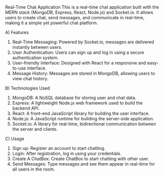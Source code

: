 Real-Time Chat Application
This is a real-time chat application built with the MERN stack (MongoDB, Express, React, Node.js) and Socket.io. It allows users to create chat, send messages, and communicate in real-time, making it a simple yet powerful chat platform.

A) Features
1. Real-Time Messaging: Powered by Socket.io, messages are delivered instantly between users.
2. User Authentication: Users can sign up and log in using a secure authentication system.
3. User-friendly Interface: Designed with React for a responsive and easy-to-use interface.
4. Message History: Messages are stored in MongoDB, allowing users to view chat history.

B) Technologies Used
1. MongoDB: A NoSQL database for storing user and chat data.
2. Express: A lightweight Node.js web framework used to build the backend API.
3. React: A front-end JavaScript library for building the user interface.
4. Node.js: A JavaScript runtime for building the server-side application.
5. Socket.io: A library for real-time, bidirectional communication between the server and clients.
   
C) Usage
1. Sign up: Register an account to start chatting.
2. Login: After registration, log in using your credentials.
3. Create A ChatBox: Create ChatBox to start chatting with other user.
4. Send Messages: Type messages and see them appear in real-time for all users in the room.
